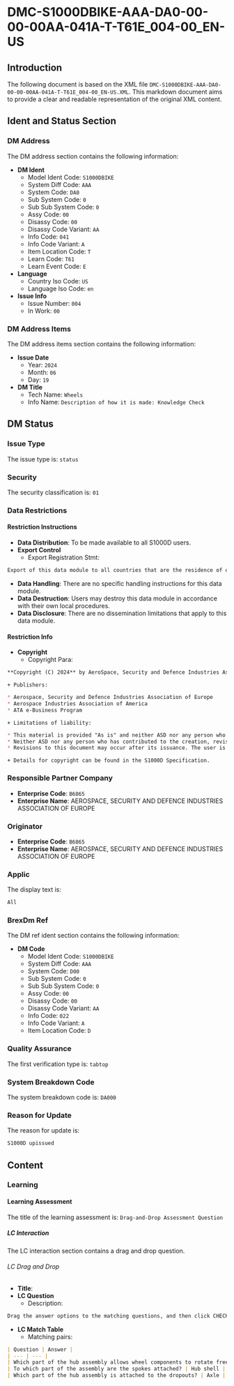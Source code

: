 # DMC-S1000DBIKE-AAA-DA0-00-00-00AA-041A-T-T61E_004-00_EN-US
## Introduction
The following document is based on the XML file `DMC-S1000DBIKE-AAA-DA0-00-00-00AA-041A-T-T61E_004-00_EN-US.XML`. This markdown document aims to provide a clear and readable representation of the original XML content.

## Ident and Status Section
### DM Address
The DM address section contains the following information:
* **DM Ident**
	+ Model Ident Code: `S1000DBIKE`
	+ System Diff Code: `AAA`
	+ System Code: `DA0`
	+ Sub System Code: `0`
	+ Sub Sub System Code: `0`
	+ Assy Code: `00`
	+ Disassy Code: `00`
	+ Disassy Code Variant: `AA`
	+ Info Code: `041`
	+ Info Code Variant: `A`
	+ Item Location Code: `T`
	+ Learn Code: `T61`
	+ Learn Event Code: `E`
* **Language**
	+ Country Iso Code: `US`
	+ Language Iso Code: `en`
* **Issue Info**
	+ Issue Number: `004`
	+ In Work: `00`

### DM Address Items
The DM address items section contains the following information:
* **Issue Date**
	+ Year: `2024`
	+ Month: `06`
	+ Day: `19`
* **DM Title**
	+ Tech Name: `Wheels`
	+ Info Name: `Description of how it is made: Knowledge Check`

## DM Status
### Issue Type
The issue type is: `status`

### Security
The security classification is: `01`

### Data Restrictions
#### Restriction Instructions
* **Data Distribution**: To be made available to all S1000D users.
* **Export Control**
	+ Export Registration Stmt:
```markdown
Export of this data module to all countries that are the residence of organizations that are users of S1000D is permitted. Storage of this data module is to be at the discretion of the organization.
```
* **Data Handling**: There are no specific handling instructions for this data module.
* **Data Destruction**: Users may destroy this data module in accordance with their own local procedures.
* **Data Disclosure**: There are no dissemination limitations that apply to this data module.

#### Restriction Info
* **Copyright**
	+ Copyright Para:
```markdown
**Copyright (C) 2024** by AeroSpace, Security and Defence Industries Association of Europe - ASD
```
	+ Publishers:
```markdown
* Aerospace, Security and Defence Industries Association of Europe
* Aerospace Industries Association of America
* ATA e-Business Program
```
	+ Limitations of liability:
```markdown
* This material is provided "As is" and neither ASD nor any person who has contributed to the creation, revision or maintenance of the material makes any representations or warranties, express or implied, including but not limited to, warranties of merchantability or fitness for any particular purpose.
* Neither ASD nor any person who has contributed to the creation, revision or maintenance of this material shall be liable for any direct, indirect, special or consequential damages or any other liability arising from any use of this material.
* Revisions to this document may occur after its issuance. The user is responsible for determining if revisions to the material contained in this document have occurred and are applicable.
```
	+ Details for copyright can be found in the S1000D Specification.

### Responsible Partner Company
* **Enterprise Code**: `B6865`
* **Enterprise Name**: AEROSPACE, SECURITY AND DEFENCE INDUSTRIES ASSOCIATION OF EUROPE

### Originator
* **Enterprise Code**: `B6865`
* **Enterprise Name**: AEROSPACE, SECURITY AND DEFENCE INDUSTRIES ASSOCIATION OF EUROPE

### Applic
The display text is:
```markdown
All
```

### BrexDm Ref
The DM ref ident section contains the following information:
* **DM Code**
	+ Model Ident Code: `S1000DBIKE`
	+ System Diff Code: `AAA`
	+ System Code: `D00`
	+ Sub System Code: `0`
	+ Sub Sub System Code: `0`
	+ Assy Code: `00`
	+ Disassy Code: `00`
	+ Disassy Code Variant: `AA`
	+ Info Code: `022`
	+ Info Code Variant: `A`
	+ Item Location Code: `D`

### Quality Assurance
The first verification type is: `tabtop`

### System Breakdown Code
The system breakdown code is: `DA000`

### Reason for Update
The reason for update is:
```markdown
S1000D upissued
```

## Content
### Learning
#### Learning Assessment
The title of the learning assessment is: `Drag-and-Drop Assessment Question`

##### LC Interaction
The LC interaction section contains a drag and drop question.

###### LC Drag and Drop
* **Title**: 
* **LC Question**
	+ Description:
```markdown
Drag the answer options to the matching questions, and then click CHECK
```
* **LC Match Table**
	+ Matching pairs:
```markdown
| Question | Answer |
| --- | --- |
| Which part of the hub assembly allows wheel components to rotate freely around the axle? | Bearings |
| To which part of the assembly are the spokes attached? | Hub shell |
| Which part of the hub assembly is attached to the dropouts? | Axle |
```
